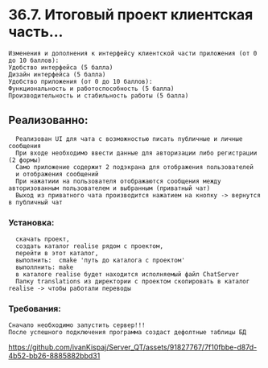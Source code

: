 # 36.7. Итоговый проект клиентская часть...
  
    Изменения и дополнения к интерфейсу клиентской части приложения (от 0 до 10 баллов):
    Удобство интерфейса (5 балла)
    Дизайн интерфейса (5 балла)
    Удобство приложения (от 0 до 10 баллов):
    Функциональность и работоспособность (5 балла)
    Производительность и стабильность работы (5 балла)

## Реализованно:
      Реализован UI для чата с возможностью писать публичные и личные сообщения
      При входе необходимо ввести данные для авторизации либо регистрации (2 формы)
      Само приложение содержит 2 подэкрана для отображения пользователей
      и отображения сообщений
      При нажатиии на пользователя отображаются сообщения между авторизованным пользователем и выбранным (приватный чат)
      Выход из приватного чата производится нажатием на кнопку -> вернутся в публичный чат

  ### Установка:
      скачать проект,
      создать каталог realise рядом с проектом,
      перейти в этот каталог,
      выполнить:  cmake 'путь до каталога с проектом'
      выполлнить: make
      в каталоге realise будет находится исполняемый файл ChatServer
      Папку translations из директории с проектом скопировать в каталог realise -> чтобы работали переводы


### Требования:  
    Сначало необходимо запустить сервер!!!
    После успешного подключения программа создаст дефолтные таблицы БД


https://github.com/ivanKispaj/Server_QT/assets/91827767/7f10fbbe-d87d-4b52-bb26-8885882bbd31




